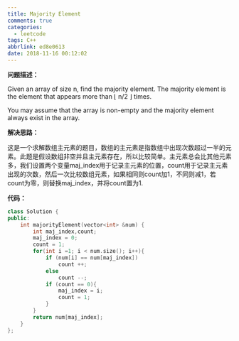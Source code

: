 ```yaml
---
title: Majority Element
comments: true
categories:
  - leetcode
tags: C++
abbrlink: ed8e0613
date: 2018-11-16 00:12:02
---
```


**问题描述：**

Given an array of size n, find the majority element. The majority element is the element that appears more than ⌊ n/2 ⌋ times.

You may assume that the array is non-empty and the majority element always exist in the array.

**解决思路：**

这是一个求解数组主元素的题目，数组的主元素是指数组中出现次数超过一半的元素。此题是假设数组非空并且主元素存在，所以比较简单。主元素总会比其他元素多，我们设置两个变量maj_index用于记录主元素的位置，count用于记录主元素出现的次数，然后一次比较数组元素，如果相同则count加1，不同则减1，若count为零，则替换maj_index，并将count置为1.

**代码：**

```C++
class Solution {
public:
    int majorityElement(vector<int> &num) {
        int maj_index,count;
        maj_index = 0;
        count = 1;
        for(int i =1; i < num.size(); i++){
            if (num[i] == num[maj_index])
                count ++;
            else
                count --;
            if (count == 0){
                maj_index = i;
                count = 1;
            }
        }
        return num[maj_index];
    }
};
```

